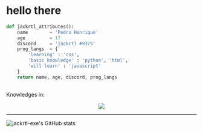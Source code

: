 <h1>hello there</h1>

```python
def jackrtl_attributes():
    name        = 'Pedro Henrique'
    age         = 17
    discord     = 'jackrtl #9375'
    prog_langs  = {
        'learning' : 'css',
        'basic knowledge' : 'python', 'html',
        'will learn' : 'javascript'
    }
    return name, age, discord, prog_langs
    
```

<p>Knowledges in:</p>
<p align="center">
    <a href="https://skillicons.dev">
        <img src="https://skillicons.dev/icons?i=html,py" />
    </a>
</p>

<hr>

![jackrtl-exe's GitHub stats](https://github-readme-stats.vercel.app/api?username=jackrtl-exe&show_icons=true&theme=gruvbox)
